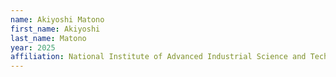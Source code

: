 ```yaml
---
name: Akiyoshi Matono
first_name: Akiyoshi
last_name: Matono
year: 2025
affiliation: National Institute of Advanced Industrial Science and Technology
---
```

